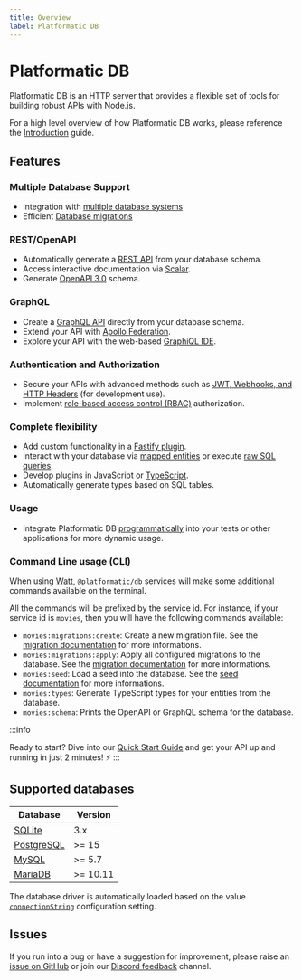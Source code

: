 ```yaml
---
title: Overview
label: Platformatic DB
---
```


# Platformatic DB

Platformatic DB is an HTTP server that provides a flexible set of tools for
building robust APIs with Node.js.

For a high level overview of how Platformatic DB works, please reference the
[Introduction](../Overview.md) guide.

## Features

### Multiple Database Support 
- Integration with [multiple database systems](#supported-databases)
- Efficient [Database migrations](./migrations.md)
  
### REST/OpenAPI
- Automatically generate a [REST API](../packages/sql-openapi/overview.md) from your database schema.
- Access interactive documentation via [Scalar](https://docs.scalar.com/swagger-editor).
- Generate [OpenAPI 3.0](https://swagger.io/resources/open-api/) schema.

### GraphQL

- Create a [GraphQL API](../packages/sql-graphql/overview.md) directly from your database schema.
- Extend your API with [Apollo Federation](https://www.apollographql.com/docs/federation/).
- Explore your API with the web-based [GraphiQL IDE](https://github.com/graphql/graphiql).

### Authentication and Authorization
- Secure your APIs with advanced methods such as [JWT, Webhooks, and HTTP Headers](../db/authorization/strategies.md) (for development use).
- Implement [role-based access control (RBAC)](../db/authorization/user-roles-metadata.md) authorization.

### Complete flexibility
- Add custom functionality in a [Fastify plugin](../db/plugin.md).
- Interact with your database via [mapped entities](../packages/sql-mapper/entities/overview.md) or execute [raw SQL queries](../packages/sql-mapper/overview.md).
- Develop plugins in JavaScript or [TypeScript](../cli.md#compile).
- Automatically generate types based on SQL tables.

### Usage
- Integrate Platformatic DB [programmatically](../db/programmatic.md) into your tests or other applications for more dynamic usage.

### Command Line usage (CLI)

When using [Watt](../watt/overview.md), `@platformatic/db` services will make some additional commands available on the terminal.

All the commands will be prefixed by the service id. For instance, if your service id is `movies`, then you will have the following commands available:

* `movies:migrations:create`: Create a new migration file. See the [migration documentation](./migrations.md) for more informations.
* `movies:migrations:apply`: Apply all configured migrations to the database. See the [migration documentation](./migrations.md) for more informations.
* `movies:seed`: Load a seed into the database. See the [seed documentation](./seed.md) for more informations.
* `movies:types`: Generate TypeScript types for your entities from the database.
* `movies:schema`: Prints the OpenAPI or GraphQL schema for the database.

:::info

Ready to start? Dive into our [Quick Start Guide](../getting-started/quick-start-guide.md) and get your API up and running in just 2 minutes! ⚡
:::

## Supported databases

| Database                                  | Version  |
|-------------------------------------------|----------|
| [SQLite](https://www.sqlite.org/)         | 3.x       |
| [PostgreSQL](https://www.postgresql.org/) | >= 15    |
| [MySQL](https://www.mysql.com/)           | >= 5.7   |
| [MariaDB](https://mariadb.org/)           | >= 10.11 |


The database driver is automatically loaded based on the value [`connectionString`](../db/configuration.md#db) configuration setting.

## Issues

If you run into a bug or have a suggestion for improvement, please raise an 
[issue on GitHub](https://github.com/platformatic/platformatic/issues/new) or join our [Discord feedback](https://discord.gg/platformatic) channel.

